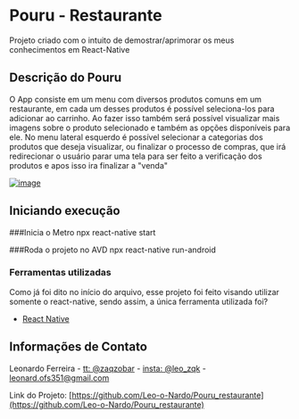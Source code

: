 # Pouru - Restaurante

Projeto criado com o intuito de demostrar/aprimorar os meus conhecimentos em React-Native

## Descrição do Pouru

O App consiste em um menu com diversos produtos comuns em um restaurante, em cada um desses produtos é possível seleciona-los para adicionar ao carrinho. Ao fazer isso também será possível visualizar mais imagens sobre o produto selecionado e também as opções disponíveis para ele. 
No menu lateral esquerdo é possível selecionar a categorias dos produtos que deseja visualizar, ou finalizar o processo de compras, que irá redirecionar o usuário parar uma tela para ser feito a verificação dos produtos e apos isso ira finalizar a "venda"

[![image](https://www.linkpicture.com/q/Home_2.png)](https://www.linkpicture.com/view.php?img=LPic62031a47ce71e327574979)
## Iniciando execução

###Inicia o Metro
npx react-native start

###Roda o projeto no AVD
npx react-native run-android

### Ferramentas utilizadas

Como já foi dito no início do arquivo, esse projeto foi feito visando utilizar somente o react-native, sendo assim, a única ferramenta utilizada foi? 

* [React Native](https://reactnative.dev/)

## Informações de Contato

Leonardo Ferreira - [tt: @zaqzobar](https://twitter.com/zaqzobar) - [insta: @leo_zqk](https://www.instagram.com/leo_zqk/) - leonard.ofs351@gmail.com

Link do Projeto: [https://github.com/Leo-o-Nardo/Pouru_restaurante](https://github.com/Leo-o-Nardo/Pouru_restaurante)
